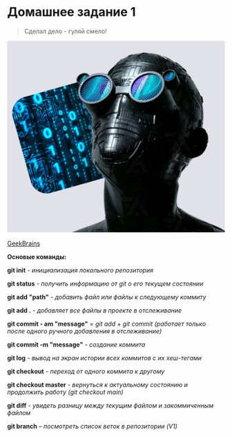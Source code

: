 # Домашнее задание 1
> Сделал дело - гуляй смело!

![Разработчик](Снимок.jpg)

[GeekBrains](https://gb.ru)

**Основые команды:**

**git init** *- инициализация локального репозитория*

**git status** *- получить информацию от git о его текущем состоянии*

**git add "path"** *- добавить файл или файлы к следующему коммиту*

**git add .** *- добавляет все файлы в проекте в отслеживание*

**git commit - am "message"** *= git add + git commit (работает только после одного ручного добавления в отслеживание)*

**git commit -m "message"** *- создание коммита*

**git log** *- вывод на экран истории всех коммитов с их хеш-тегами*

**git checkout** *- переход от одного коммита к другому*

**git checkout master** *- вернуться к актуальному состоянию и продолжить работу (git checkout main)*

**git diff** *- увидеть разницу между текущим файлом и закоммиченным файлом*

**git branch** *– посмотреть список веток в репозитории (V1)*


